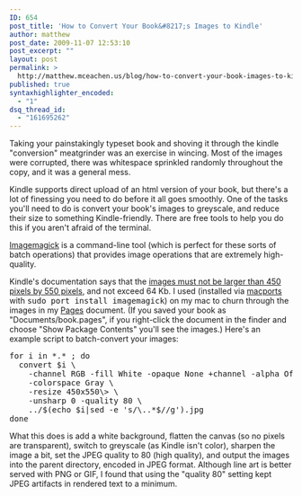 ```yaml
---
ID: 654
post_title: 'How to Convert Your Book&#8217;s Images to Kindle'
author: matthew
post_date: 2009-11-07 12:53:10
post_excerpt: ""
layout: post
permalink: >
  http://matthew.mceachen.us/blog/how-to-convert-your-book-images-to-kindle-654.html
published: true
syntaxhighlighter_encoded:
  - "1"
dsq_thread_id:
  - "161695262"
---
```

Taking your painstakingly typeset book and shoving it through the kindle "conversion" meatgrinder was an exercise in wincing. Most of the images were corrupted, there was whitespace sprinkled randomly throughout the copy, and it was a general mess.

Kindle supports direct upload of an html version of your book, but there's a lot of finessing you need to do before it all goes smoothly. One of the tasks you'll need to do is convert your book's images to greyscale, and reduce their size to something Kindle-friendly. There are free tools to help you do this if you aren't afraid of the terminal.

<!--more-->

<a href="http://www.imagemagick.org/">Imagemagick</a> is a command-line tool (which is perfect for these sorts of batch operations) that provides image operations that are extremely high-quality.

Kindle's documentation says that the <a href="http://dtpforums.amazon.com/dtpforums/entry.jspa?externalID=191&amp;categoryID=3">images must not be larger than 450 pixels by 550 pixels</a>, and not exceed 64 Kb. I used  (installed via <a href="http://www.macports.org/">macports</a> with <tt>sudo port install imagemagick</tt>) on my mac to churn through the images in my <a href="http://www.apple.com/iwork/pages/">Pages</a> document. (If you saved your book as "Documents/book.pages", if you right-click the document in the finder and choose "Show Package Contents" you'll see the images.) Here's an example script to batch-convert your images:

<pre class="lang:bash decode:1 " >
for i in *.* ; do
  convert $i \
    -channel RGB -fill White -opaque None +channel -alpha Off \
    -colorspace Gray \
    -resize 450x550\&gt; \
    -unsharp 0 -quality 80 \
    ../$(echo $i|sed -e 's/\..*$//g').jpg
done
</pre>

What this does is add a white background, flatten the canvas (so no pixels are transparent), switch to greyscale (as Kindle isn't color), sharpen the image a bit, set the JPEG quality to 80 (high quality), and output the images into the parent directory, encoded in JPEG format. Although line art is better served with PNG or GIF, I found that using the "quality 80" setting kept JPEG artifacts in rendered text to a minimum.